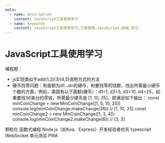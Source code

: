 ```yaml
---
meta:
  - name: description
    content: JavaScript工具使用学习
  - name: keywords
    content: JavaScript工具使用学习,工具使用,JavaScript,前端,学习
---
```

# JavaScript工具使用学习

编程题：

+ js实现类似于add(1,2)(3)(4,5)调用方式的方法
+ 硬币找零问题：有面额为d1...dn的硬币，和要找零的钱数，找出所需最小硬币个数的方案，例如，美国有以下面额(硬币）：d1=1, d2=5, d3=10, d4=25，如果要找36美分的零钱，所需最少硬币是 [1, 10, 25]，即满足如下输出：
const minCoinChange = new MinCoinChange([1, 5, 10, 25])
console.log(minCoinChange.makeChange(36)) // [1, 10, 25]
const minCoinChange2 = new MinCoinChange([1, 3, 4]);
console.log(minCoinChange2.makeChange(6)) // [3, 3]

颗粒化
函数式编程
Node.js（如Koa、Express）开发经验者优先
typescript
WebSocket
单元测试
PWA
